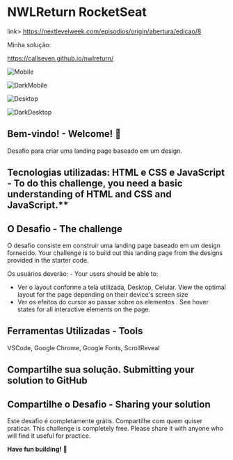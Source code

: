 # NWLReturn RocketSeat 

link> https://nextlevelweek.com/episodios/origin/abertura/edicao/8

Minha solução:

https://callseven.github.io/nwlreturn/

![Mobile](https://user-images.githubusercontent.com/7409421/168716587-fc6a7683-3598-48b8-be88-338042c84e2f.png)

![DarkMobile](https://user-images.githubusercontent.com/7409421/168716592-414ac489-7335-44f5-b570-3df26aa3729a.png)

![Desktop](https://user-images.githubusercontent.com/7409421/168716596-434eb357-c7fe-495c-9aef-5f04a5748159.png)

![DarkDesktop](https://user-images.githubusercontent.com/7409421/168716593-39d7dc35-e806-480d-a4e3-9ec826ca0582.png)




## Bem-vindo! - Welcome! 👋

Desafio para criar uma landing page baseado em um design.

## Tecnologias utilizadas: HTML e CSS e JavaScript - To do this challenge, you need a basic understanding of HTML and CSS and JavaScript.**

## O Desafio - The challenge

O desafio consiste em construir uma landing page baseado em um design fornecido. Your challenge is to build out this landing page from the designs provided in the starter code.

Os usuários deverão: - Your users should be able to: 

- Ver o layout conforme a tela utilizada, Desktop, Celular. View the optimal layout for the page depending on their device's screen size
- Ver os efeitos do cursor ao passar sobre os elementos . See hover states for all interactive elements on the page.


## Ferramentas Utilizadas - Tools

VSCode, Google Chrome, Google Fonts, ScrollReveal


## Compartilhe sua solução. Submitting your solution to GitHub




## Compartilhe o Desafio - Sharing your solution
Este desafio é completamente grátis. Compartilhe com quem quiser praticar.
This challenge is completely free. Please share it with anyone who will find it useful for practice.

**Have fun building!** 🚀
